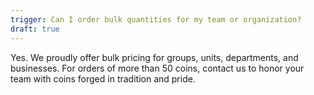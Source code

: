 ```yaml
---
trigger: Can I order bulk quantities for my team or organization?
draft: true
---
```


Yes. We proudly offer bulk pricing for groups, units, departments, and businesses. For orders of more than 50 coins, contact us to honor your team with coins forged in tradition and pride. 